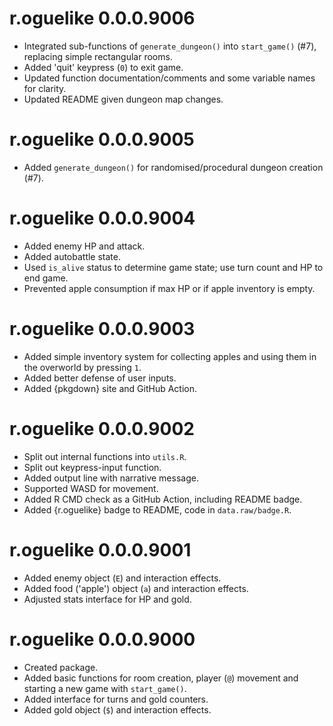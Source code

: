 # r.oguelike 0.0.0.9006

* Integrated sub-functions of `generate_dungeon()` into `start_game()` (#7), replacing simple rectangular rooms.
* Added 'quit' keypress (`0`) to exit game.
* Updated function documentation/comments and some variable names for clarity.
* Updated README given dungeon map changes.

# r.oguelike 0.0.0.9005

* Added `generate_dungeon()` for randomised/procedural dungeon creation (#7).

# r.oguelike 0.0.0.9004

* Added enemy HP and attack.
* Added autobattle state.
* Used `is_alive` status to determine game state; use turn count and HP to end game.
* Prevented apple consumption if max HP or if apple inventory is empty.

# r.oguelike 0.0.0.9003

* Added simple inventory system for collecting apples and using them in the overworld by pressing `1`.
* Added better defense of user inputs.
* Added {pkgdown} site and GitHub Action.

# r.oguelike 0.0.0.9002

* Split out internal functions into `utils.R`.
* Split out keypress-input function.
* Added output line with narrative message.
* Supported WASD for movement.
* Added R CMD check as a GitHub Action, including README badge.
* Added {r.oguelike} badge to README, code in `data.raw/badge.R`.

# r.oguelike 0.0.0.9001

* Added enemy object (`E`) and interaction effects.
* Added food ('apple') object (`a`) and interaction effects.
* Adjusted stats interface for HP and gold.

# r.oguelike 0.0.0.9000

* Created package.
* Added basic functions for room creation, player (`@`) movement and starting a new game with `start_game()`.
* Added interface for turns and gold counters.
* Added gold object (`$`) and interaction effects.
